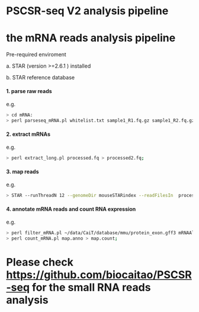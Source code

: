 # PSCSR-seq V2 analysis pipeline



# the mRNA reads analysis pipeline

Pre-required enviroment 

a. STAR (version >=2.6.1 ) installed 

b. STAR reference database 

#### 1. parse raw reads

e.g. 
```bash
> cd mRNA:
> perl parseseq_mRNA.pl whitelist.txt sample1_R1.fq.gz sample1_R2.fq.gz > processed.fq;
```

#### 2. extract mRNAs
e.g.
```bash
> perl extract_long.pl processed.fq > processed2.fq;
```


#### 3. map reads
e.g.
```bash
> STAR --runThreadN 12 --genomeDir mouseSTARindex --readFilesIn  processed2.fq --outFilterType BySJout --outSAMstrandField intronMotif --outFilterIntronMotifs RemoveNoncanonical --outSAMtype BAM SortedByCoordinate  --outFileNamePrefix mRNA
```

#### 4. annotate mRNA reads and count RNA expression
e.g.
```bash
> perl filter_mRNA.pl ~/data/CaiT/database/mmu/protein_exon.gff3 mRNAAligned.sortedByCoord.out.bam > map.anno 
> perl count_mRNA.pl map.anno > map.count;
```

# Please check https://github.com/biocaitao/PSCSR-seq for the small RNA reads analysis
